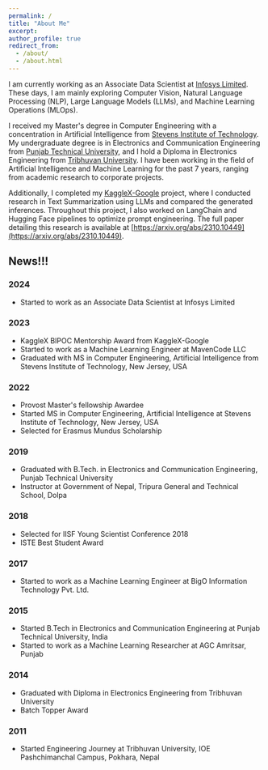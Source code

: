 ```yaml
---
permalink: /
title: "About Me"
excerpt:
author_profile: true
redirect_from:
  - /about/
  - /about.html
---
```


I am currently working as an Associate Data Scientist at [Infosys Limited](https://www.infosys.com/). These days, I am mainly exploring Computer Vision, Natural Language Processing (NLP), Large Language Models (LLMs), and Machine Learning Operations (MLOps).

I received my Master's degree in Computer Engineering with a concentration in Artificial Intelligence from [Stevens Institute of Technology](https://www.stevens.edu). My undergraduate degree is in Electronics and Communication Engineering from [Punjab Technical University](https://ptu.ac.in), and I hold a Diploma in Electronics Engineering from [Tribhuvan University](https://www.ioepas.edu.np). I have been working in the field of Artificial Intelligence and Machine Learning for the past 7 years, ranging from academic research to corporate projects.

Additionally, I completed my [KaggleX-Google](https://www.kagglex.org) project, where I conducted research in Text Summarization using LLMs and compared the generated inferences. Throughout this project, I also worked on LangChain and Hugging Face pipelines to optimize prompt engineering. The full paper detailing this research is available at [https://arxiv.org/abs/2310.10449](https://arxiv.org/abs/2310.10449).

## News!!!

### 2024

- Started to work as an Associate Data Scientist at Infosys Limited

### 2023

- KaggleX BIPOC Mentorship Award from KaggleX-Google
- Started to work as a Machine Learning Engineer at MavenCode LLC
- Graduated with MS in Computer Engineering, Artificial Intelligence from Stevens Institute of Technology, New Jersey, USA

### 2022

- Provost Master's fellowship Awardee
- Started MS in Computer Engineering, Artificial Intelligence at Stevens Institute of Technology, New Jersey, USA
- Selected for Erasmus Mundus Scholarship

### 2019

- Graduated with B.Tech. in Electronics and Communication Engineering, Punjab Technical University
- Instructor at Government of Nepal, Tripura General and Technical School, Dolpa

### 2018

- Selected for IISF Young Scientist Conference 2018
- ISTE Best Student Award

### 2017

- Started to work as a Machine Learning Engineer at BigO Information Technology Pvt. Ltd.

### 2015

- Started B.Tech in Electronics and Communication Engineering at Punjab Technical University, India
- Started to work as a Machine Learning Researcher at AGC Amritsar, Punjab

### 2014

- Graduated with Diploma in Electronics Engineering from Tribhuvan University
- Batch Topper Award

### 2011

- Started Engineering Journey at Tribhuvan University, IOE Pashchimanchal Campus, Pokhara, Nepal